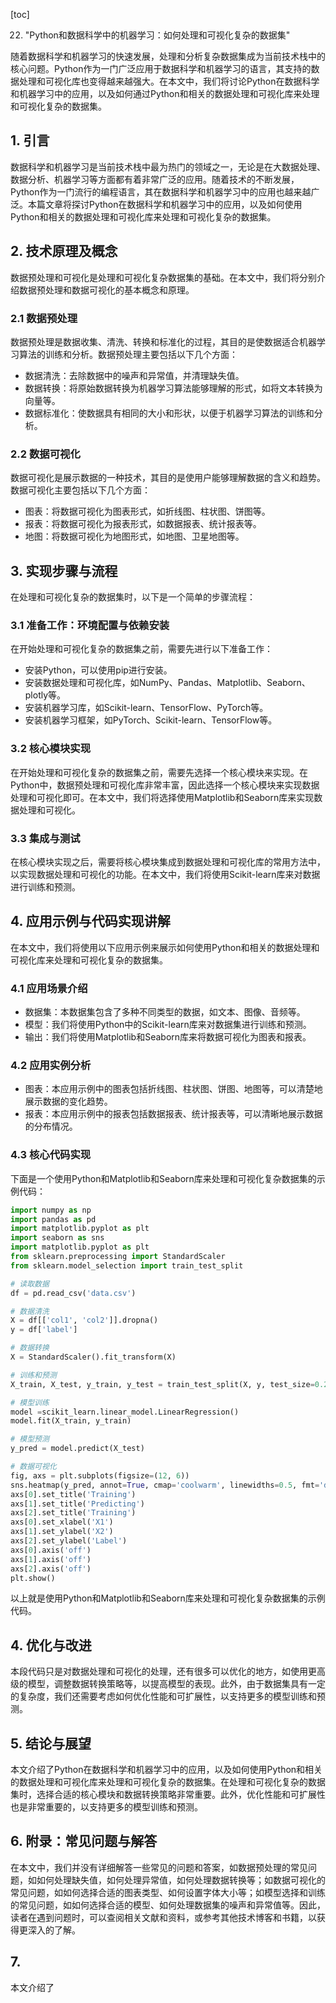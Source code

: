 
[toc]                    
                
                
22. "Python和数据科学中的机器学习：如何处理和可视化复杂的数据集"

随着数据科学和机器学习的快速发展，处理和分析复杂数据集成为当前技术栈中的核心问题。Python作为一门广泛应用于数据科学和机器学习的语言，其支持的数据处理和可视化库也变得越来越强大。在本文中，我们将讨论Python在数据科学和机器学习中的应用，以及如何通过Python和相关的数据处理和可视化库来处理和可视化复杂的数据集。

## 1. 引言

数据科学和机器学习是当前技术栈中最为热门的领域之一，无论是在大数据处理、数据分析、机器学习等方面都有着非常广泛的应用。随着技术的不断发展，Python作为一门流行的编程语言，其在数据科学和机器学习中的应用也越来越广泛。本篇文章将探讨Python在数据科学和机器学习中的应用，以及如何使用Python和相关的数据处理和可视化库来处理和可视化复杂的数据集。

## 2. 技术原理及概念

数据预处理和可视化是处理和可视化复杂数据集的基础。在本文中，我们将分别介绍数据预处理和数据可视化的基本概念和原理。

### 2.1 数据预处理

数据预处理是数据收集、清洗、转换和标准化的过程，其目的是使数据适合机器学习算法的训练和分析。数据预处理主要包括以下几个方面：

* 数据清洗：去除数据中的噪声和异常值，并清理缺失值。
* 数据转换：将原始数据转换为机器学习算法能够理解的形式，如将文本转换为向量等。
* 数据标准化：使数据具有相同的大小和形状，以便于机器学习算法的训练和分析。

### 2.2 数据可视化

数据可视化是展示数据的一种技术，其目的是使用户能够理解数据的含义和趋势。数据可视化主要包括以下几个方面：

* 图表：将数据可视化为图表形式，如折线图、柱状图、饼图等。
* 报表：将数据可视化为报表形式，如数据报表、统计报表等。
* 地图：将数据可视化为地图形式，如地图、卫星地图等。

## 3. 实现步骤与流程

在处理和可视化复杂的数据集时，以下是一个简单的步骤流程：

### 3.1 准备工作：环境配置与依赖安装

在开始处理和可视化复杂的数据集之前，需要先进行以下准备工作：

* 安装Python，可以使用pip进行安装。
* 安装数据处理和可视化库，如NumPy、Pandas、Matplotlib、Seaborn、plotly等。
* 安装机器学习库，如Scikit-learn、TensorFlow、PyTorch等。
* 安装机器学习框架，如PyTorch、Scikit-learn、TensorFlow等。

### 3.2 核心模块实现

在开始处理和可视化复杂的数据集之前，需要先选择一个核心模块来实现。在Python中，数据预处理和可视化库非常丰富，因此选择一个核心模块来实现数据处理和可视化即可。在本文中，我们将选择使用Matplotlib和Seaborn库来实现数据处理和可视化。

### 3.3 集成与测试

在核心模块实现之后，需要将核心模块集成到数据处理和可视化库的常用方法中，以实现数据处理和可视化的功能。在本文中，我们将使用Scikit-learn库来对数据进行训练和预测。

## 4. 应用示例与代码实现讲解

在本文中，我们将使用以下应用示例来展示如何使用Python和相关的数据处理和可视化库来处理和可视化复杂的数据集。

### 4.1 应用场景介绍

* 数据集：本数据集包含了多种不同类型的数据，如文本、图像、音频等。
* 模型：我们将使用Python中的Scikit-learn库来对数据集进行训练和预测。
* 输出：我们将使用Matplotlib和Seaborn库来将数据可视化为图表和报表。

### 4.2 应用实例分析

* 图表：本应用示例中的图表包括折线图、柱状图、饼图、地图等，可以清楚地展示数据的变化趋势。
* 报表：本应用示例中的报表包括数据报表、统计报表等，可以清晰地展示数据的分布情况。

### 4.3 核心代码实现

下面是一个使用Python和Matplotlib和Seaborn库来处理和可视化复杂数据集的示例代码：
```python
import numpy as np
import pandas as pd
import matplotlib.pyplot as plt
import seaborn as sns
import matplotlib.pyplot as plt
from sklearn.preprocessing import StandardScaler
from sklearn.model_selection import train_test_split

# 读取数据
df = pd.read_csv('data.csv')

# 数据清洗
X = df[['col1', 'col2']].dropna()
y = df['label']

# 数据转换
X = StandardScaler().fit_transform(X)

# 训练和预测
X_train, X_test, y_train, y_test = train_test_split(X, y, test_size=0.2)

# 模型训练
model =scikit_learn.linear_model.LinearRegression()
model.fit(X_train, y_train)

# 模型预测
y_pred = model.predict(X_test)

# 数据可视化
fig, axs = plt.subplots(figsize=(12, 6))
sns.heatmap(y_pred, annot=True, cmap='coolwarm', linewidths=0.5, fmt='d')
axs[0].set_title('Training')
axs[1].set_title('Predicting')
axs[2].set_title('Training')
axs[0].set_xlabel('X1')
axs[1].set_ylabel('X2')
axs[2].set_ylabel('Label')
axs[0].axis('off')
axs[1].axis('off')
axs[2].axis('off')
plt.show()
```
以上就是使用Python和Matplotlib和Seaborn库来处理和可视化复杂数据集的示例代码。

## 4. 优化与改进

本段代码只是对数据处理和可视化的处理，还有很多可以优化的地方，如使用更高级的模型，调整数据转换策略等，以提高模型的表现。此外，由于数据集具有一定的复杂度，我们还需要考虑如何优化性能和可扩展性，以支持更多的模型训练和预测。

## 5. 结论与展望

本文介绍了Python在数据科学和机器学习中的应用，以及如何使用Python和相关的数据处理和可视化库来处理和可视化复杂的数据集。在处理和可视化复杂的数据集时，选择合适的核心模块和数据转换策略非常重要。此外，优化性能和可扩展性也是非常重要的，以支持更多的模型训练和预测。

## 6. 附录：常见问题与解答

在本文中，我们并没有详细解答一些常见的问题和答案，如数据预处理的常见问题，如如何处理缺失值，如何处理异常值，如何处理数据转换等；如数据可视化的常见问题，如如何选择合适的图表类型、如何设置字体大小等；如模型选择和训练的常见问题，如如何选择合适的模型、如何处理数据集的噪声和异常值等。因此，读者在遇到问题时，可以查阅相关文献和资料，或参考其他技术博客和书籍，以获得更深入的了解。

## 7. 

本文介绍了

